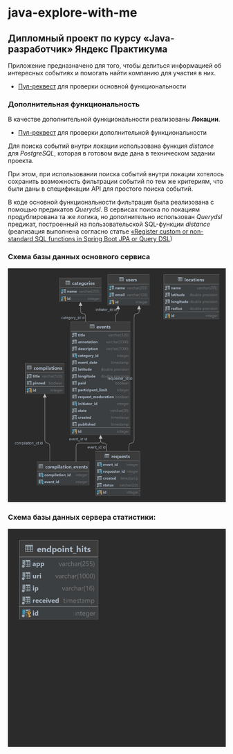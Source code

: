 # java-explore-with-me

## Дипломный проект по курсу «Java-разработчик» Яндекс Практикума

Приложение предназначено для того, чтобы делиться информацией об интересных событиях и помогать найти компанию 
для участия в них.

*  [Пул-реквест](https://github.com/damikhaylov/java-explore-with-me/pull/1)
для проверки основной функциональности

### Дополнительная функциональность

В качестве дополнительной функциональности реализованы **Локации**.

* [Пул-реквест](https://github.com/damikhaylov/java-explore-with-me/pull/2)
для проверки дополнительной функциональности

Для поиска событий внутри локации использована функция *distance* для *PostgreSQL*, которая в готовом виде дана 
в техническом задании проекта.

При этом, при использовании поиска событий внутри локации хотелось сохранить возможность фильтрации событий 
по тем же критериям, что были даны в спецификации API для простого поиска событий.

В коде основной функциональности фильтрация была реализована с помощью предикатов *Querydsl*. 
В сервисах поиска по локациям продублирована та же логика, но дополнительно использован *Querydsl* предикат, 
построенный на пользовательской SQL-функции *distance* (реализация выполнена согласно статье 
[«Register custom or non-standard SQL functions in Spring Boot JPA or Query DSL](https://medium.com/codex/register-custom-or-non-standard-sql-functions-in-spring-boot-jpa-or-query-dsl-34980fb42cf1))

### Схема базы данных основного сервиса
![Схема базы данных проекта](ewm-db-diagram.png)

### Схема базы данных сервера статистики:
![Схема базы данных проекта](stats-db-diagram.png)


